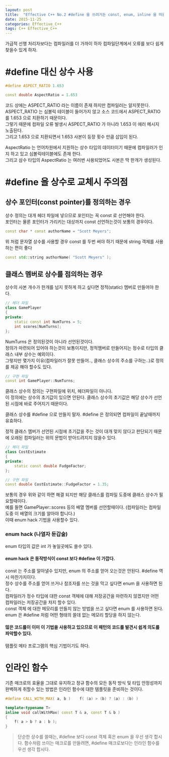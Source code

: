 ```yaml
---
layout: post
title:  "Effective C++ No.2 #define 을 쓰려거든 const, enum, inline 을 떠올리자"
date: 2015-11-25
categories: Effective_C++
tags: C++ Effective_C++
---
```


가급적 선행 처리자보다는 컴파일러를 더 가까이 하자
컴파일단계에서 오류를 보다 쉽게 찾을수 있게 하자.

# \#define 대신  상수 사용

```c++
#define ASPECT_RATIO 1.653

const double AspectRatio = 1.653
```

코드 상에는 ASPECT_RATIO 라는 이름이 존재 하지만 컴파일러는 알지못한다.  
ASPECT_RATIO 는 심볼릭 테이블이 들어가지 않고 소스 코드에서 ASPECT_RATIO 를 1.653  으로 치환하기 때문이다.   
그렇기 때문에 컴파일 오류 발생시 ASPECT_RATIO 가 아니라 1.653 이 에러 메시지 노출된다.  
그리고 1.653 으로 치환되면서 1.653 사본이 등장 횟수 만큼 삽입이 된다.  

AspectRatio 는 언어차원에서 지원하는 상수 타입의 데이터이기 때문에 컴파일러가 인지 하고 있고 심볼릭테이블에도 존재 한다.  
그리고 삼수 타입의 AspectRatio 는 여러번 사용되었어도 사본은 딱 한개가 생성된다.  

# \#define 을 상수로 교체시 주의점

## 상수 포인터(const pointer)를 정의하는 경우

상수 정의는 대개 헤더 파일에 넣으므로 포인터는 꼭 const 로 선언해야 한다.  
포인터는 물론 포인터가 가리키는 대상까지 const 선언하는것이 보통의 경우이다.

```c++
const char * const authorName = "Scott Meyers";
```

위 처럼 문자열 상수를 사용할 경우 const 를 두번 써야 하기 때문에 string 객체를 사용하는 편이 좋다

```c++
const std::string authorName( "Scott Meyers" );
```

## 클래스 멤버로 상수를 점의하는 경우

상수의 사본 개수가 한개를 넘지 못하게 하고 싶다면 정적(static) 멤버로 만들어야 한다.  

```c++
// 헤더 파일
class GamePlayer
{
private:
    static const int NumTurns = 5;
    int scores[NumTurns];
};
```

NumTurns 은 정의된것이 아니라 선언된것이다.   
정의가 마련되어 있어야 하는것이 보통이지만, 정적멤버로 만들어지는 정수로 타입의 클래스 내부 상수는 예외이다.  
그렇지만 몇가지 이유(컴파일러가 잘못 만들어.., 클래스 상수의 주소를 구하는..)로 정의를 제공 해야 할수도 있다.  

```c++
// 구현 파일
const int GamePlayer::NumTurns;
```

클래스 상수의 정의는 구현파일에 위치, 헤더파일이 아니다.  
이 정의에는 상수의 초기값이 있으면 안된다. 클래스 상수의 초기값은 해당 상수가 선언된 시점에 바로 주어지기 때문이다.  

클래스 상수를 #define 으로 만들지 말자. #define 은 정의되면 컴파일이 끝날때까지 유효하다.  

정적 클래스 멤버가 선언된 시점에 초기값을 주는 것이 대개 맞지 않다고 판단되기 때문에 오래된 컴파일러는 위의 문법이 받아드려지지 않을수 있다.   

```c++
// 헤더 파일
class CostEstimate
{
private:
    static const double FudgeFactor;
};

// 구현 파일
const double CostEstimate::FudgeFactor = 1.35;
```

보통의 경우 위와 같이 하면 해결 되지만 해당 클래스를 컴파일 도중에 클래스 상수가 필요할때이다.  
예를 들면 GamePlayer::scores 등의 배열 멤버를 선언할때이다. (컴파일러는 컴파일 도중 이 배열의 크기를 알아야 합니다.)  
이때 enum hack 기법을 사용할수 있다.  

### enum hack (나열자 둔갑술)

enum 타입의 값은 int 가 놓일곳에도 쓸수 있다.

#### enum hack 은 동작방식이 const 보다 #define 이 가깝다.

const 는 주소를 알아낼수 있지만, enum 의 주소를 얻어 오는것은 안된다. #define 역시 마찬가지이다.  
정수 상수를 주소를 얻어 쓰거나 참조자를 쓰는 것을 막고 싶다면 enum 을 사용하면 된다.  
컴파일러가 정수 타입에 대한 const 객체에 대해 저장공간을 마련하지 않겠지만 어떤 컴파일러는 저장공간을 차지 할수 있다.  
const 객체 에 대한 메모리를 만들지 않는 방법을 쓰고 싶다면 enum 를 사용하면 된다.  
enum 은 #define 처럼 어떤 형태의 쓸데 없는 메모리 할당을 하지 않는다.  

#### 많은 코드를이 이미 이 기법을 사용하고 있으므로 이 패턴의 코드를 발견시 쉽게 의도를 파악할수 있다.

탬플릿 메타 프로그램의 핵심 기법이기도 하다.

# 인라인 함수

기존 매크로의 효율을 그대로 유지하고 정규 함수의 모든 동작 방식 및 타입 안정성까지 완벽하게 취할수 있는 방법은 인라인 함수에 대한 템플릿을 준비하는 것이다.  

```c++
#define CALL_WITH_MAX( a, b )    f( (a) > (b) ? (a) : (b) )

template<typename T>
inline void callWithMax( const T & a, const T & b )
{
    f( a > b ? a : b );
}
```



> 단순한 상수를 쓸때는, #define 보다 const 객체 혹은 enum 을 우선 생각 합시다.
> 함수처럼 쓰이는 매크로를 만들려면, #define 매크로보다는 인라인 함수를 우선 생각 합시다.
